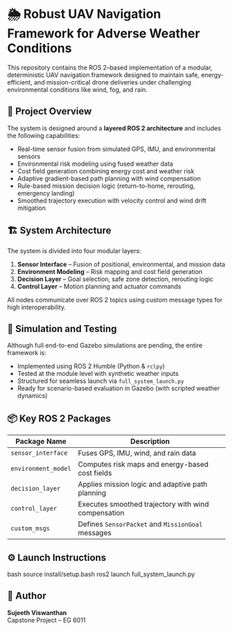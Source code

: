 # 🌦️ Robust UAV Navigation Framework for Adverse Weather Conditions

This repository contains the ROS 2–based implementation of a modular, deterministic UAV navigation framework designed to maintain safe, energy-efficient, and mission-critical drone deliveries under challenging environmental conditions like wind, fog, and rain.

## 📌 Project Overview

The system is designed around a **layered ROS 2 architecture** and includes the following capabilities:
- Real-time sensor fusion from simulated GPS, IMU, and environmental sensors
- Environmental risk modeling using fused weather data
- Cost field generation combining energy cost and weather risk
- Adaptive gradient-based path planning with wind compensation
- Rule-based mission decision logic (return-to-home, rerouting, emergency landing)
- Smoothed trajectory execution with velocity control and wind drift mitigation

## 🏗️ System Architecture

The system is divided into four modular layers:
1. **Sensor Interface** – Fusion of positional, environmental, and mission data
2. **Environment Modeling** – Risk mapping and cost field generation
3. **Decision Layer** – Goal selection, safe zone detection, rerouting logic
4. **Control Layer** – Motion planning and actuator commands

All nodes communicate over ROS 2 topics using custom message types for high interoperability.

## 🧪 Simulation and Testing

Although full end-to-end Gazebo simulations are pending, the entire framework is:
- Implemented using ROS 2 Humble (Python & `rclpy`)
- Tested at the module level with synthetic weather inputs
- Structured for seamless launch via `full_system_launch.py`
- Ready for scenario-based evaluation in Gazebo (with scripted weather dynamics)

## 📦 Key ROS 2 Packages

| Package Name         | Description |
|----------------------|-------------|
| `sensor_interface`   | Fuses GPS, IMU, wind, and rain data |
| `environment_model`  | Computes risk maps and energy-based cost fields |
| `decision_layer`     | Applies mission logic and adaptive path planning |
| `control_layer`      | Executes smoothed trajectory with wind compensation |
| `custom_msgs`        | Defines `SensorPacket` and `MissionGoal` messages |

## ⚙️ Launch Instructions

bash
source install/setup.bash
ros2 launch full_system_launch.py


## 👤 Author

**Sujeeth Viswanthan**  
Capstone Project – EG 6011

 

